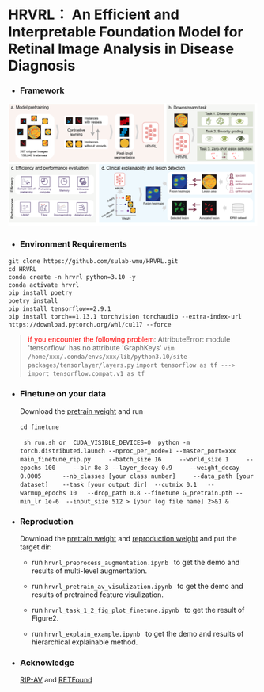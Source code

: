 

<h1>HRVRL： An Efficient and Interpretable Foundation Model for Retinal Image Analysis in Disease Diagnosis</h1>

- <h3> Framework </h3>

<div style="text-align: center">
  <img src='fig/F1.png'/>
</div>

- <h3> Environment Requirements</h3>

```shell
git clone https://github.com/sulab-wmu/HRVRL.git
cd HRVRL
conda create -n hrvrl python=3.10 -y
conda activate hrvrl
pip install poetry 
poetry install
pip install tensorflow==2.9.1
pip install torch==1.13.1 torchvision torchaudio --extra-index-url https://download.pytorch.org/whl/cu117 --force
```

> <span style='color:red'>if you encounter the following problem</span>:
> AttributeError: module 'tensorflow' has no attribute 'GraphKeys'
> `vim /home/xxx/.conda/envs/xxx/lib/python3.10/site-packages/tensorlayer/layers.py`
> `import tensorflow as tf ---> import tensorflow.compat.v1 as tf`

- ### Finetune on your data

  Download the [pretrain weight](https://drive.google.com/drive/folders/1Hzxv36qyyqTgyE0jGICJ-1hlbg0DnSFh?usp=drive_link)  and run

  `cd finetune `

  ` sh run.sh or  CUDA_VISIBLE_DEVICES=0  python -m torch.distributed.launch --nproc_per_node=1 --master_port=xxx main_finetune_rip.py     --batch_size 16     --world_size 1     --epochs 100     --blr 8e-3 --layer_decay 0.9     --weight_decay 0.0005      --nb_classes [your class number]     --data_path [your dataset]    --task [your output dir]  --cutmix 0.1   --warmup_epochs 10   --drop_path 0.8 --finetune G_pretrain.pth --min_lr 1e-6  --input_size 512 > [your log file name] 2>&1 &` 

- ### Reproduction

  Download the [pretrain weight](https://drive.google.com/drive/folders/1Hzxv36qyyqTgyE0jGICJ-1hlbg0DnSFh?usp=drive_link) and [reproduction weight](https://drive.google.com/drive/folders/1U9kxh7_d-dXtFw6b8Gkpl4ZXd0bMgtbo?usp=drive_link) and put the target dir:

  - run `hrvrl_preprocess_augmentation.ipynb ` to get the demo and results of multi-level augmentation.

  - run `hrvrl_pretrain_av_visulization.ipynb ` to get the demo and results of pretrained feature visulization.

  - run `hrvrl_task_1_2_fig_plot_finetune.ipynb ` to get the result of Figure2.

  - run `hrvrl_explain_example.ipynb ` to get the demo and results of hierarchical explainable method.

- ### Acknowledge

  [RIP-AV](https://github.com/weidai00/RIP-AV)  and [RETFound](https://github.com/rmaphoh/RETFound_MAE) 

